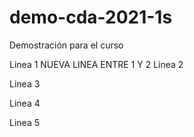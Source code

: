 # demo-cda-2021-1s
Demostración para el curso

Linea 1 
NUEVA LINEA ENTRE 1 Y 2
Linea 2

Linea 3

Linea 4

Linea 5
